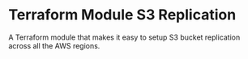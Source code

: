 # Terraform Module S3 Replication

A Terraform module that makes it easy to setup S3 bucket replication across all the AWS regions.